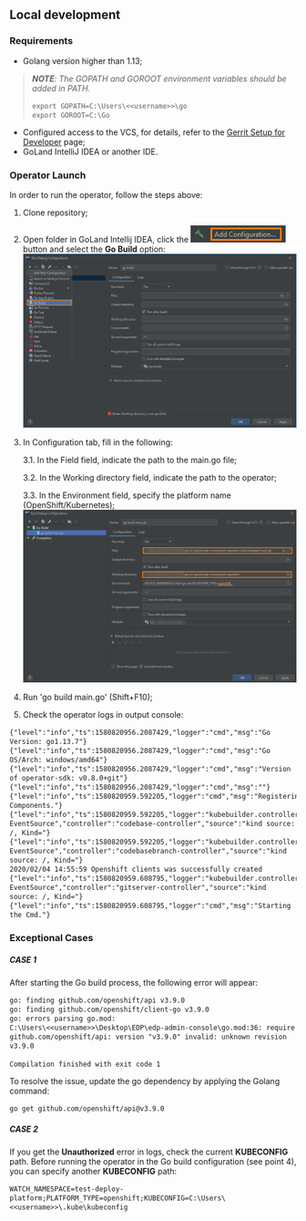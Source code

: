 ## Local development
### Requirements
* Golang version higher than 1.13;

>_**NOTE**: The GOPATH and GOROOT environment variables should be added in PATH._
>```
>export GOPATH=C:\Users\<<username>>\go
>export GOROOT=C:\Go
>```

* Configured access to the VCS, for details, refer to the [Gerrit Setup for Developer](https://kb.epam.com/display/EPMDEDP/Gerrit+Setup+for+Developer) page;
* GoLand IntelliJ IDEA or another IDE.

### Operator Launch
In order to run the operator, follow the steps above:

1. Clone repository;
2. Open folder in GoLand Intellij IDEA, click the ![add_config_button](../readme-resource/add_config_button.png "add_config_button") button and select the **Go Build** option:
![add_configuration](../readme-resource/add_configuration.png "add_configuration") 
3. In Configuration tab, fill in the following:

    3.1. In the Field field, indicate the path to the main.go file;
    
    3.2. In the Working directory field, indicate the path to the operator;
    
    3.3. In the Environment field, specify the platform name (OpenShift/Kubernetes);
   ![build-config](../readme-resource/build_config.png "build-config") 

4. Run 'go build main.go' (Shift+F10);
6. Check the operator logs in output console: 
```
{"level":"info","ts":1580820956.2087429,"logger":"cmd","msg":"Go Version: go1.13.7"}
{"level":"info","ts":1580820956.2087429,"logger":"cmd","msg":"Go OS/Arch: windows/amd64"}
{"level":"info","ts":1580820956.2087429,"logger":"cmd","msg":"Version of operator-sdk: v0.8.0+git"}
{"level":"info","ts":1580820956.2087429,"logger":"cmd","msg":""}
{"level":"info","ts":1580820959.592205,"logger":"cmd","msg":"Registering Components."}
{"level":"info","ts":1580820959.592205,"logger":"kubebuilder.controller","msg":"Starting EventSource","controller":"codebase-controller","source":"kind source: /, Kind="}
{"level":"info","ts":1580820959.592205,"logger":"kubebuilder.controller","msg":"Starting EventSource","controller":"codebasebranch-controller","source":"kind source: /, Kind="}
2020/02/04 14:55:59 Openshift clients was successfully created
{"level":"info","ts":1580820959.608795,"logger":"kubebuilder.controller","msg":"Starting EventSource","controller":"gitserver-controller","source":"kind source: /, Kind="}
{"level":"info","ts":1580820959.608795,"logger":"cmd","msg":"Starting the Cmd."}
```

### Exceptional Cases

##### CASE 1

After starting the Go build process, the following error will appear: 
```
go: finding github.com/openshift/api v3.9.0
go: finding github.com/openshift/client-go v3.9.0
go: errors parsing go.mod:
C:\Users\<<username>>\Desktop\EDP\edp-admin-console\go.mod:36: require github.com/openshift/api: version "v3.9.0" invalid: unknown revision v3.9.0

Compilation finished with exit code 1
```

To resolve the issue, update the go dependency by applying the Golang command:
```
go get github.com/openshift/api@v3.9.0
```

##### CASE 2

If you get the **Unauthorized** error in logs, check the current **KUBECONFIG** path. Before running the operator in the Go build configuration (see point 4), you can specify another **KUBECONFIG** path:

```
WATCH_NAMESPACE=test-deploy-platform;PLATFORM_TYPE=openshift;KUBECONFIG=C:\Users\<<username>>\.kube\kubeconfig
```